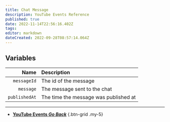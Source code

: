 ```yaml
---
title: Chat Message
description: YouTube Events Reference
published: true
date: 2022-11-14T22:56:16.402Z
tags: 
editor: markdown
dateCreated: 2022-09-28T08:57:14.064Z
---
```


## Variables
Name | Description
----:|:------------
`messageId` | The id of the message
`message` | The message sent to the chat
`publishedAt` | The time the message was published at

---

- [<i class="mdi mdi-chevron-left"></i>**YouTube Events *Go Back***](/en/Platforms/YouTube/Events)
{.btn-grid .my-5}